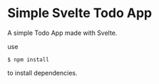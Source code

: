 # Simple Svelte Todo App

A simple Todo App made with Svelte.

use

```
$ npm install
```

to install dependencies.
